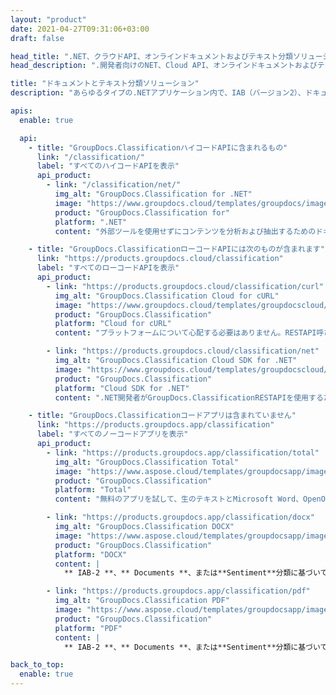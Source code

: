 ```yaml
---
layout: "product"
date: 2021-04-27T09:31:06+03:00
draft: false

head_title: ".NET、クラウドAPI、オンラインドキュメントおよびテキスト分類ソリューション"
head_description: ".開発者向けのNET、Cloud API、オンラインドキュメントおよびテキスト分類ソリューション。任意の.NETアプリケーションでWord、PDF、OpenDocument、RTF、およびテキストファイルを分類します."

title: "ドキュメントとテキスト分類ソリューション"
description: "あらゆるタイプの.NETアプリケーション内で、IAB（バージョン2）、ドキュメント、および感情分類を使用して、ドキュメントとテキストをプログラムで正確なカテゴリに分類します。."

apis:
  enable: true

  api:
    - title: "GroupDocs.ClassificationハイコードAPIに含まれるもの"
      link: "/classification/"
      label: "すべてのハイコードAPIを表示"
      api_product:
        - link: "/classification/net/"
          img_alt: "GroupDocs.Classification for .NET"
          image: "https://www.groupdocs.cloud/templates/groupdocs/images/product-logos/groupdocs-classification-net.png"
          product: "GroupDocs.Classification for"
          platform: ".NET"
          content: "外部ツールを使用せずにコンテンツを分析および抽出するためのドキュメントおよびテキスト分類機能を備えた.NETアプリケーションを開発する."

    - title: "GroupDocs.ClassificationローコードAPIには次のものが含まれます"
      link: "https://products.groupdocs.cloud/classification"
      label: "すべてのローコードAPIを表示"
      api_product:
        - link: "https://products.groupdocs.cloud/classification/curl"
          img_alt: "GroupDocs.Classification Cloud for cURL"
          image: "https://www.groupdocs.cloud/templates/groupdocscloud/images/sdk/272x272/groupdocs_classification-for-curl.png"
          product: "GroupDocs.Classification"
          platform: "Cloud for cURL"
          content: "プラットフォームについて心配する必要はありません。RESTAPI呼び出しを送信して、cURLコマンドを実行できるデバイスからのテキストとMS Word、OpenOffice、PDFドキュメントを分類するだけです。."

        - link: "https://products.groupdocs.cloud/classification/net"
          img_alt: "GroupDocs.Classification Cloud SDK for .NET"
          image: "https://www.groupdocs.cloud/templates/groupdocscloud/images/sdk/272x272/groupdocs_classification-for-net.png"
          product: "GroupDocs.Classification"
          platform: "Cloud SDK for .NET"
          content: ".NET開発者がGroupDocs.ClassificationRESTAPIを使用するために設計されたオープンソースクラウドSDK."

    - title: "GroupDocs.Classificationコードアプリは含まれていません"
      link: "https://products.groupdocs.app/classification"
      label: "すべてのノーコードアプリを表示"
      api_product:
        - link: "https://products.groupdocs.app/classification/total"
          img_alt: "GroupDocs.Classification Total"
          image: "https://www.aspose.cloud/templates/groupdocsapp/images/products/logo/groupdocs_classificaion-total-app.png"
          product: "GroupDocs.Classification"
          platform: "Total"
          content: "無料のアプリを試して、生のテキストとMicrosoft Word、OpenOffice、PDF、TXT、およびオンラインのRTFファイル."

        - link: "https://products.groupdocs.app/classification/docx"
          img_alt: "GroupDocs.Classification DOCX"
          image: "https://www.aspose.cloud/templates/groupdocsapp/images/products/logo/groupdocs_words-app.png"
          product: "GroupDocs.Classification"
          platform: "DOCX"
          content: |
            ** IAB-2 **、** Documents **、または**Sentiment**分類に基づいてDOCXドキュメントを分類します。

        - link: "https://products.groupdocs.app/classification/pdf"
          img_alt: "GroupDocs.Classification PDF"
          image: "https://www.aspose.cloud/templates/groupdocsapp/images/products/logo/groupdocs_pdf-app.png"
          product: "GroupDocs.Classification"
          platform: "PDF"
          content: |
            ** IAB-2 **、** Documents **、または**Sentiment**分類に基づいてDOCXドキュメントを分類します。

back_to_top:
  enable: true
---
```

